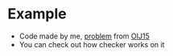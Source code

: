 # Example
* Code made by me, [problem](https://szkopul.edu.pl/problemset/problem/Cgw52wK7lgkABFnX_GbP-kiD/site/?key=statement) from [OIJ15](https://oij.edu.pl)
* You can check out how checker works on it